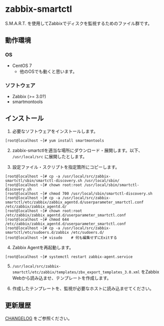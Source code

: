 # zabbix-smartctl

S.M.A.R.T. を使用してZabbixでディスクを監視するためのファイル群です。



## 動作環境


### OS

* CentOS 7
    * 他のOSでも動くと思います。


### ソフトウェア

* Zabbix (>= 3.0?)
* smartmontools



## インストール

1. 必要なソフトウェアをインストールします。
  ```console
  [root@localhost ~]# yum install smartmontools
  ```

2. zabbix-smartctlを適当な場所にダウンロード・展開します。以下、 `/usr/local/src` に展開したとします。

3. 設定ファイル・スクリプトを指定箇所にコピーします。
  ```console
  [root@localhost ~]# cp -a /usr/local/src/zabbix-smartctl/sbin/smartctl-discovery.sh /usr/local/sbin/
  [root@localhost ~]# chown root:root /usr/local/sbin/smartctl-discovery.sh
  [root@localhost ~]# chmod 700 /usr/local/sbin/smartctl-discovery.sh
  [root@localhost ~]# cp -a /usr/local/src/zabbix-smartctl/etc/zabbix/zabbix_agentd.d/userparameter_smartctl.conf /etc/zabbix/zabbix_agentd.d/
  [root@localhost ~]# chown root:root /etc/zabbix/zabbix_agentd.d/userparameter_smartctl.conf
  [root@localhost ~]# chmod 644 /etc/zabbix/zabbix_agentd.d/userparameter_smartctl.conf
  [root@localhost ~]# cp -a /usr/local/src/zabbix-smartctl/etc/sudoers.d/zabbix /etc/sudoers.d/
  [root@localhost ~]# visudo    # 何も編集せずにExitする
  ```

4. Zabbix Agentを再起動します。
  ```console
  [root@localhost ~]# systemctl restart zabbix-agent.service
  ```

5. `/usr/local/src/zabbix-smartctl/etc/zabbix/templates/zbx_export_templates_3.0.xml` をZabbix Webから読み込ませ、テンプレートを作成します。

6. 作成したテンプレートを、監視が必要なホストに読み込ませてください。



## 更新履歴

[CHANGELOG](CHANGELOG.md) をご参照ください。

